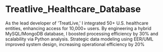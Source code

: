 # Treatlive_Healthcare_Database
As the lead developer of 'TreatLive,' I integrated 50+ U.S. healthcare entities, enhancing access for 10,000+ users. By engineering a hybrid MySQL/MongoDB database, I boosted processing efficiency by 30% and scalability via Python analysis. Strategic data modeling using EER/UML improved system design, increasing operational efficiency by 20%
